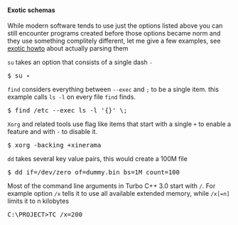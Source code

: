 #### Exotic schemas

While modern software tends to use just the options listed above you can still encounter
programs created before those options became norm and they use something complitely different,
let me give a few examples, see [exotic howto](crate::_documentation::_2_howto::_1_exotic)
about actually parsing them

`su` takes an option that consists of a single dash `-`

<div class="code-wrap"><pre>
$ su <span style="font-weight: bold">-</span>
</pre></div>

`find` considers everything between `--exec` and `;` to be a single item.
this example calls `ls -l` on every file `find` finds.

<div class="code-wrap"><pre>
$ find /etc --exec ls -l '{}' \;
</pre></div>

`Xorg` and related tools use flag like items that start with a single `+` to enable a
feature and with `-` to disable it.

<div class="code-wrap"><pre>
$ xorg -backing +xinerama
</pre></div>

`dd` takes several key value pairs, this would create a 100M file
<div class="code-wrap"><pre>
$ dd if=/dev/zero of=dummy.bin bs=1M count=100
</pre></div>

Most of the command line arguments in Turbo C++ 3.0 start with `/`. For example option
`/x` tells it to use all available extended memory, while `/x[=n]` limits it to n kilobytes
<div class="code-wrap"><pre>
C:\PROJECT>TC /x=200
</pre></div>
